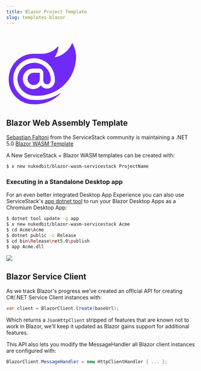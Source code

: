 ```yaml
---
title: Blazor Project Template
slug: templates-blazor
---
```


<div class="my-8 ml-20"><svg style="max-width:200px" fill="none" viewBox="-10.12021875 -53.60951036 339.95397529 343.02235093" xmlns="http://www.w3.org/2000/svg">
    <path d="m303.935 88.479c-6.598 41.362-27.653 79.041-59.42 106.335s-72.185 42.433-114.064 42.723c-8.483.326-16.977-.19-25.358-1.539a77.723 77.723 0 0 1 -64.63-73.266 75.479 75.479 0 0 1 22.14-52.762 75.46 75.46 0 0 1 105.885-.748 75.478 75.478 0 0 1 22.884 52.443c.317 12.51-5.102 23.483-16.239 23.8-11.899 0-17.477-8.491-17.477-19.934v-31.797a19.478 19.478 0 0 0 -19.323-19.494h-26.653a46.386 46.386 0 0 0 -39.119 20.961 46.399 46.399 0 0 0 31.587 71.268 46.392 46.392 0 0 0 41.8-14.911l.932-1.39.933 1.543a32.82 32.82 0 0 0 27.986 13.328 36.992 36.992 0 0 0 34.268-38.671 100.64 100.64 0 0 0 -2.761-24.577c-4.943-22.734-18.126-42.834-37.008-56.423a94.153 94.153 0 0 0 -125.236 13.718 94.175 94.175 0 0 0 -23.92 63.097 95.352 95.352 0 0 0 27.473 65.824 95.331 95.331 0 0 0 65.448 28.344s6.98.635 14.849.454a200.94 200.94 0 0 0 107.769-32.155c.457-.318.914.317.61.78a158.177 158.177 0 0 1 -123.225 50.396 111.185 111.185 0 0 1 -80.961-32.871 111.215 111.215 0 0 1 -32.215-81.232 115.099 115.099 0 0 1 46.223-92.17 112.704 112.704 0 0 1 66.497-21.953h35.772a100.637 100.637 0 0 0 74.247-32.784 1.39 1.39 0 0 1 .755-.431 1.418 1.418 0 0 1 1.52.663c.153.257.222.555.197.854a100.93 100.93 0 0 1 -15.608 45.14 1.386 1.386 0 0 0 .115 1.511 1.387 1.387 0 0 0 1.424.507 108.158 108.158 0 0 0 75.198-62.013c.173-.277.411-.507.695-.67a1.902 1.902 0 0 1 1.869 0c.284.162.523.392.694.67a137.098 137.098 0 0 1 13.447 87.432zm-189.964 44.858a27.823 27.823 0 0 0 -27.293 33.255 27.83 27.83 0 0 0 21.862 21.865 27.824 27.824 0 0 0 33.251-27.296v-25.977a2.007 2.007 0 0 0 -1.904-1.904z" fill="#702af7"/>
</svg></div>

## Blazor Web Assembly Template

[Sebastian Faltoni](https://github.com/nukedbit) from the ServiceStack community is maintaining a .NET 5.0 [Blazor WASM Template](https://github.com/nukedbit/blazor-wasm-servicestack)

A New ServiceStack + Blazor WASM templates can be created with:

```bash
$ x new nukedbit/blazor-wasm-servicestack ProjectName
```

### Executing in a Standalone Desktop app

For an even better integrated Desktop App Experience you can also use ServiceStack's [app dotnet tool](https://docs.servicestack.net/netcore-windows-desktop) to run your Blazor Desktop Apps as a Chromium Desktop App:

```bash
$ dotnet tool update -g app
$ x new nukedbit/blazor-wasm-servicestack Acme
$ cd Acme\Acme
$ dotnet public -c Release
$ cd bin\Release\net5.0\publish
$ app Acme.dll
```

![](https://raw.githubusercontent.com/nukedbit/blazor-wasm-servicestack/master/blazor-wasm-servicestack.png)

## Blazor Service Client

As we track Blazor's progress we've created an official API for creating C#/.NET Service Client instances with:

```csharp
var client = BlazorClient.Create(baseUrl);
```

Which returns a `JsonHttpClient` stripped of features that are known not to work in Blazor, we'll keep it updated as Blazor gains support for additional features.

This API also lets you modify the MessageHandler all Blazor client instances are configured with:

```csharp
BlazorClient.MessageHandler = new HttpClientHandler { ... };
```
